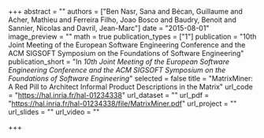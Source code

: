 +++
abstract = ""
authors = ["Ben Nasr, Sana and Bécan, Guillaume and Acher, Mathieu and Ferreira Filho, Joao Bosco and Baudry, Benoit and Sannier, Nicolas and Davril, Jean-Marc"]
date = "2015-08-01"
image_preview = ""
math = true
publication_types = ["1"]
publication = "10th Joint Meeting of the European Software Engineering Conference and the ACM SIGSOFT Symposium on the Foundations of Software Engineering"
publication_short = "In *10th Joint Meeting of the European Software Engineering Conference and the ACM SIGSOFT Symposium on the Foundations of Software Engineering*"
selected = false
title = "MatrixMiner: A Red Pill to Architect Informal Product Descriptions in the Matrix"
url_code = "https://hal.inria.fr/hal-01234338"
url_dataset = ""
url_pdf = "https://hal.inria.fr/hal-01234338/file/MatrixMiner.pdf"
url_project = ""
url_slides = ""
url_video = ""

+++
